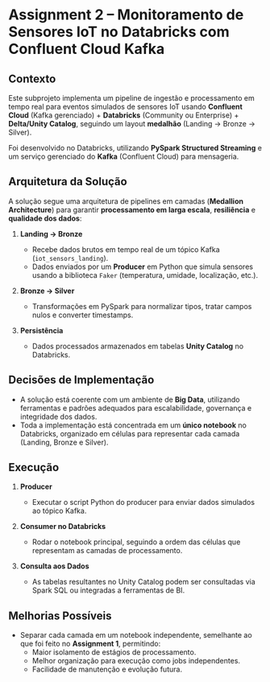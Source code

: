 # Assignment 2 – Monitoramento de Sensores IoT no Databricks com Confluent Cloud Kafka

## Contexto
Este subprojeto implementa um pipeline de ingestão e processamento em tempo real para eventos simulados de sensores IoT usando **Confluent Cloud** (Kafka gerenciado) + **Databricks** (Community ou Enterprise) + **Delta/Unity Catalog**, seguindo um layout **medalhão** (Landing → Bronze → Silver).

Foi desenvolvido no Databricks, utilizando **PySpark Structured Streaming** e um serviço gerenciado do **Kafka** (Confluent Cloud) para mensageria.

## Arquitetura da Solução
A solução segue uma arquitetura de pipelines em camadas (**Medallion Architecture**) para garantir **processamento em larga escala**, **resiliência** e **qualidade dos dados**:

1. **Landing → Bronze**  
   - Recebe dados brutos em tempo real de um tópico Kafka (`iot_sensors_landing`).  
   - Dados enviados por um **Producer** em Python que simula sensores usando a biblioteca `Faker` (temperatura, umidade, localização, etc.).

2. **Bronze → Silver**  
   - Transformações em PySpark para normalizar tipos, tratar campos nulos e converter timestamps.

3. **Persistência**  
   - Dados processados armazenados em tabelas **Unity Catalog** no Databricks.

## Decisões de Implementação
- A solução está coerente com um ambiente de **Big Data**, utilizando ferramentas e padrões adequados para escalabilidade, governança e integridade dos dados.  
- Toda a implementação está concentrada em um **único notebook** no Databricks, organizado em células para representar cada camada (Landing, Bronze e Silver).

## Execução
1. **Producer**  
   - Executar o script Python do producer para enviar dados simulados ao tópico Kafka.

2. **Consumer no Databricks**  
   - Rodar o notebook principal, seguindo a ordem das células que representam as camadas de processamento.

3. **Consulta aos Dados**  
   - As tabelas resultantes no Unity Catalog podem ser consultadas via Spark SQL ou integradas a ferramentas de BI.

## Melhorias Possíveis
- Separar cada camada em um notebook independente, semelhante ao que foi feito no **Assignment 1**, permitindo:  
  - Maior isolamento de estágios de processamento.  
  - Melhor organização para execução como jobs independentes.  
  - Facilidade de manutenção e evolução futura.